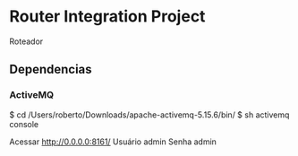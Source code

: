 # Router Integration Project
Roteador


## Dependencias

### ActiveMQ
$ cd /Users/roberto/Downloads/apache-activemq-5.15.6/bin/
$ sh activemq console

Acessar http://0.0.0.0:8161/ 
Usuário admin
Senha admin